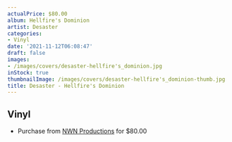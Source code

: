```yaml
---
actualPrice: $80.00
album: Hellfire's Dominion
artist: Desaster
categories:
- Vinyl
date: '2021-11-12T06:08:47'
draft: false
images:
- /images/covers/desaster-hellfire's_dominion.jpg
inStock: true
thumbnailImage: /images/covers/desaster-hellfire's_dominion-thumb.jpg
title: Desaster - Hellfire's Dominion
---
```


## Vinyl
* Purchase from [NWN Productions](http://shop.nwnprod.com/index.php?route=product/product&path=75&product_id=18973&sort=pd.name&order=ASC) for $80.00
